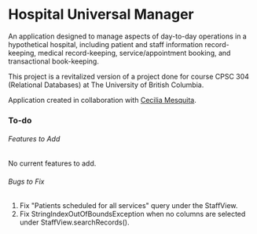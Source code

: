 # Hospital Universal Manager
An application designed to manage aspects of day-to-day operations in a hypothetical hospital, including patient and staff information record-keeping, medical record-keeping, service/appointment booking, and transactional book-keeping.

This project is a revitalized version of a project done for course CPSC 304 (Relational Databases) at The University of British Columbia. 

Application created in collaboration with [Cecilia Mesquita](https://github.com/ceci96p). 

### To-do
###### Features to Add
No current features to add. 

###### Bugs to Fix
1. Fix "Patients scheduled for all services" query under the StaffView. 
2. Fix StringIndexOutOfBoundsException when no columns are selected under StaffView.searchRecords().
